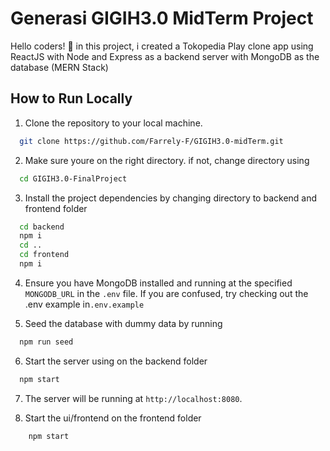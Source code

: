 # Generasi GIGIH3.0 MidTerm Project

Hello coders! 👋 in this project, i created a Tokopedia Play clone app using ReactJS with Node and Express as a backend server with MongoDB as the database (MERN Stack)

## How to Run Locally

1. Clone the repository to your local machine.

```bash
  git clone https://github.com/Farrely-F/GIGIH3.0-midTerm.git
```

2. Make sure youre on the right directory. if not, change directory using

```bash
  cd GIGIH3.0-FinalProject
```

3. Install the project dependencies by changing directory to backend and frontend folder

```bash
  cd backend
  npm i
  cd ..
  cd frontend
  npm i
```

4. Ensure you have MongoDB installed and running at the specified `MONGODB_URL` in the `.env` file. If you are confused, try checking out the .env example in`.env.example`

5. Seed the database with dummy data by running

```bash
  npm run seed
```

6. Start the server using on the backend folder

```bash
  npm start
```

7. The server will be running at `http://localhost:8080`.

8. Start the ui/frontend on the frontend folder

```bash
    npm start
```
